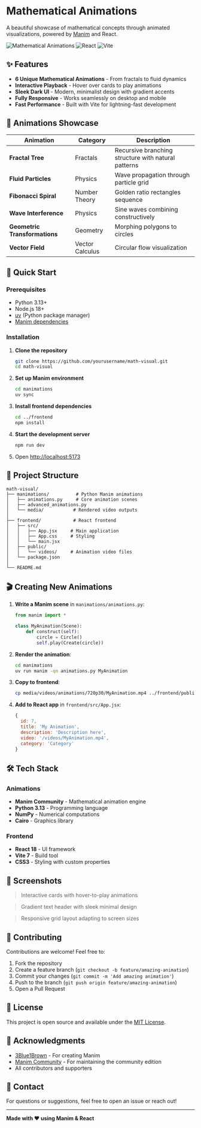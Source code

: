 # Mathematical Animations

A beautiful showcase of mathematical concepts through animated visualizations, powered by [Manim](https://www.manim.community/) and React.

![Mathematical Animations](https://img.shields.io/badge/Manim-Community-blue)
![React](https://img.shields.io/badge/React-18-61dafb)
![Vite](https://img.shields.io/badge/Vite-7-646cff)

## ✨ Features

- **6 Unique Mathematical Animations** - From fractals to fluid dynamics
- **Interactive Playback** - Hover over cards to play animations
- **Sleek Dark UI** - Modern, minimalist design with gradient accents
- **Fully Responsive** - Works seamlessly on desktop and mobile
- **Fast Performance** - Built with Vite for lightning-fast development

## 🎨 Animations Showcase

| Animation | Category | Description |
|-----------|----------|-------------|
| **Fractal Tree** | Fractals | Recursive branching structure with natural patterns |
| **Fluid Particles** | Physics | Wave propagation through particle grid |
| **Fibonacci Spiral** | Number Theory | Golden ratio rectangles sequence |
| **Wave Interference** | Physics | Sine waves combining constructively |
| **Geometric Transformations** | Geometry | Morphing polygons to circles |
| **Vector Field** | Vector Calculus | Circular flow visualization |

## 🚀 Quick Start

### Prerequisites

- Python 3.13+
- Node.js 18+
- [uv](https://github.com/astral-sh/uv) (Python package manager)
- [Manim dependencies](https://docs.manim.community/en/stable/installation.html)

### Installation

1. **Clone the repository**
   ```bash
   git clone https://github.com/yourusername/math-visual.git
   cd math-visual
   ```

2. **Set up Manim environment**
   ```bash
   cd manimations
   uv sync
   ```

3. **Install frontend dependencies**
   ```bash
   cd ../frontend
   npm install
   ```

4. **Start the development server**
   ```bash
   npm run dev
   ```

5. Open [http://localhost:5173](http://localhost:5173)

## 📁 Project Structure

```
math-visual/
├── manimations/          # Python Manim animations
│   ├── animations.py     # Core animation scenes
│   ├── advanced_animations.py
│   └── media/           # Rendered video outputs
│
├── frontend/            # React frontend
│   ├── src/
│   │   ├── App.jsx     # Main application
│   │   ├── App.css     # Styling
│   │   └── main.jsx
│   ├── public/
│   │   └── videos/     # Animation video files
│   └── package.json
│
└── README.md
```

## 🎬 Creating New Animations

1. **Write a Manim scene** in `manimations/animations.py`:
   ```python
   from manim import *

   class MyAnimation(Scene):
       def construct(self):
           circle = Circle()
           self.play(Create(circle))
   ```

2. **Render the animation**:
   ```bash
   cd manimations
   uv run manim -qm animations.py MyAnimation
   ```

3. **Copy to frontend**:
   ```bash
   cp media/videos/animations/720p30/MyAnimation.mp4 ../frontend/public/videos/
   ```

4. **Add to React app** in `frontend/src/App.jsx`:
   ```javascript
   {
     id: 7,
     title: 'My Animation',
     description: 'Description here',
     video: '/videos/MyAnimation.mp4',
     category: 'Category'
   }
   ```

## 🛠️ Tech Stack

### Animations
- **Manim Community** - Mathematical animation engine
- **Python 3.13** - Programming language
- **NumPy** - Numerical computations
- **Cairo** - Graphics library

### Frontend
- **React 18** - UI framework
- **Vite 7** - Build tool
- **CSS3** - Styling with custom properties

## 📸 Screenshots

> Interactive cards with hover-to-play animations

> Gradient text header with sleek minimal design

> Responsive grid layout adapting to screen sizes

## 🤝 Contributing

Contributions are welcome! Feel free to:

1. Fork the repository
2. Create a feature branch (`git checkout -b feature/amazing-animation`)
3. Commit your changes (`git commit -m 'Add amazing animation'`)
4. Push to the branch (`git push origin feature/amazing-animation`)
5. Open a Pull Request

## 📝 License

This project is open source and available under the [MIT License](LICENSE).

## 🙏 Acknowledgments

- [3Blue1Brown](https://www.3blue1brown.com/) - For creating Manim
- [Manim Community](https://www.manim.community/) - For maintaining the community edition
- All contributors and supporters

## 📧 Contact

For questions or suggestions, feel free to open an issue or reach out!

---

**Made with ❤️ using Manim & React**
